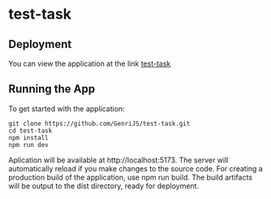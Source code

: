 # test-task

## Deployment

You can view the application at the link [test-task](https://genrijs.github.io/test-task/)

## Running the App

To get started with the application:

```
git clone https://github.com/GenriJS/test-task.git
cd test-task
npm install
npm run dev
```

Aplication will be available at http://localhost:5173. The server will automatically reload if you make changes to the source code. For creating a production build of the application, use npm run build. The build artifacts will be output to the dist directory, ready for deployment.